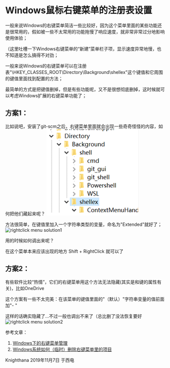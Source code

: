 <meta name="created" content="2019-11-07">
<meta http-equiv="Content-Type" content="text/markdown; charset=utf-8">

# Windows鼠标右键菜单的注册表设置

  一般来说Windows的右键菜单简洁一些比较好，因为这个菜单里面的某些功能还是很常用的，假如被一些不太常用的功能拖慢了响应速度，就非常非常过分地影响使用体验；

  （这里吐槽一下Windows右键菜单的“新建”菜单栏子项，显示速度异常地慢，也不知道是怎么搞得不对劲；
  
  一般来说Windows的右键菜单可以在注册表"\HKEY_CLASSES_ROOT\Directory\Background\shellex\"这个键值和它周围的键值里面找到配置的方法；
  
  最简单的方式是把键值删掉，但是有些功能呢，又不是很想彻底删掉，这时候就可以考虑Windows扩展的右键菜单功能了；
  
  ## 方案1：
  
  比如说吧，安装了git-scm之后，右键菜单里面就会出现一些奇奇怪怪的内容，如何把他们藏起来呢？
  ![git_bash_rightclick_settings_regedit](../img/git_bash_rightclick_settings_regedit.png "git-bash rightclick menu key")
  
  方法很简单，在键值里加入一个字符串类型的变量，命名为"Extended"就好了；
  ![rightclick menu solution1](.../img/git_bash_rightclick_settings_regedit_solution1.png "rightclick menu solution")
  
  用的时候如何调出来呢？
  
  在这个菜单本来应该出现的地方 Shift + RightClick 就可以了
  
  ## 方案2：
  
  有些软件比较“热情”，它们的右键菜单用这个方法无法隐藏(其实是和键的属性有关)，比如OneDrive
  
  这个方案有一些不太完美：在该菜单的键值里面的"（默认）"字符串变量的值前面加"- "
  
  这样的话确实隐藏了...不过一般也调出不来了（总比删了没法恢复要好
  ![rightclick menu solution2](.../img/git_bash_rightclick_settings_regedit_solution2.png "rightclick menu solution")
  
  参考文章：
  
  1. [Windows下的右键菜单管理](https://huyinjie.xyz/2017/12/07/Windows%E4%B8%8B%E7%9A%84%E5%8F%B3%E9%94%AE%E8%8F%9C%E5%8D%95%E7%AE%A1%E7%90%86/)
  2. [Windows系统如何（临时）删除右键菜单里的项目](https://www.xstui.com/read/509)

  Knighthana
  2019年11月7日 于西电
  